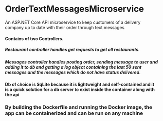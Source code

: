 # OrderTextMessagesMicroservice
An ASP.NET Core API microservice to keep customers of a delivery company up to date with their order through text messages. 

#### Contains of two Controllers. 
##### Restaurant controller handles get requests to get all restaurants.
##### Messages controller handles posting order, sending message to user and adding it to db and getting a log object containing the last 50 sent messages and the messages which do not have status delivered.


#### Db of choice is SqLite because it is lightweight and self-contained and it is a quick solution for a db server to exist inside the container along with the api

### By building the Dockerfile and running the Docker image, the app can be containerized and can be run on any machine